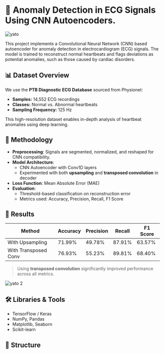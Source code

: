 # 🧠 Anomaly Detection in ECG Signals Using CNN Autoencoders.

![yato](https://github.com/user-attachments/assets/748060e0-c37a-48ad-89a3-60dbc727a28c)

This project implements a Convolutional Neural Network (CNN) based autoencoder for anomaly detection in electrocardiogram (ECG) signals. The model is trained to reconstruct normal heartbeats and flags deviations as potential anomalies, such as those caused by cardiac disorders.

## 📊 Dataset Overview

We use the **PTB Diagnostic ECG Database** sourced from Physionet:

- **Samples:** 14,552 ECG recordings
- **Classes:** Normal vs. Abnormal heartbeats
- **Sampling Frequency:** 125 Hz

This high-resolution dataset enables in-depth analysis of heartbeat anomalies using deep learning.

## 🧠 Methodology

- **Preprocessing**: Signals are segmented, normalized, and reshaped for CNN compatibility.
- **Model Architecture**:
  - CNN Autoencoder with Conv1D layers
  - Experimented with both **upsampling** and **transposed convolution** in decoder
- **Loss Function**: Mean Absolute Error (MAE)
- **Evaluation**:
  - Threshold-based classification on reconstruction error
  - Metrics used: Accuracy, Precision, Recall, F1 Score

## 🚀 Results

| Method                | Accuracy | Precision | Recall | F1 Score |
|----------------------|----------|-----------|--------|----------|
| With Upsampling      | 71.99%   | 49.78%    | 87.91% | 63.57%   |
| With Transposed Conv | 76.93%   | 55.23%    | 89.81% | 68.40%   |

> Using **transposed convolution** significantly improved performance across all metrics.

![yato 2](https://github.com/user-attachments/assets/e607e5c6-b6ef-4474-ba07-08c6f28eb2c7)

## 🛠 Libraries & Tools

- TensorFlow / Keras
- NumPy, Pandas
- Matplotlib, Seaborn
- Scikit-learn

## 📁 Structure

